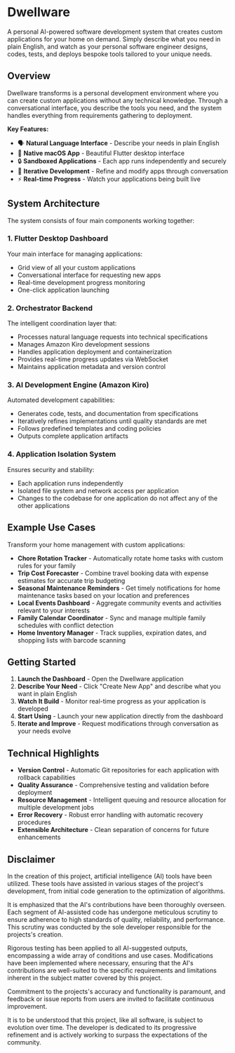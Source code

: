 # Dwellware

A personal AI-powered software development system that creates custom applications for your home on demand. Simply describe what you need in plain English, and watch as your personal software engineer designs, codes, tests, and deploys bespoke tools tailored to your unique needs.

## Overview

Dwellware transforms is a personal development environment where you can create custom applications without any technical knowledge. Through a conversational interface, you describe the tools you need, and the system handles everything from requirements gathering to deployment.

**Key Features:**
- 🗣️ **Natural Language Interface** - Describe your needs in plain English
- 📱 **Native macOS App** - Beautiful Flutter desktop interface
- 🔒 **Sandboxed Applications** - Each app runs independently and securely
- 🔄 **Iterative Development** - Refine and modify apps through conversation
- ⚡ **Real-time Progress** - Watch your applications being built live

## System Architecture

The system consists of four main components working together:

### 1. Flutter Desktop Dashboard
Your main interface for managing applications:

- Grid view of all your custom applications
- Conversational interface for requesting new apps
- Real-time development progress monitoring
- One-click application launching

### 2. Orchestrator Backend
The intelligent coordination layer that:

- Processes natural language requests into technical specifications
- Manages Amazon Kiro development sessions
- Handles application deployment and containerization
- Provides real-time progress updates via WebSocket
- Maintains application metadata and version control

### 3. AI Development Engine (Amazon Kiro)
Automated development capabilities:

- Generates code, tests, and documentation from specifications
- Iteratively refines implementations until quality standards are met
- Follows predefined templates and coding policies
- Outputs complete application artifacts

### 4. Application Isolation System
Ensures security and stability:

- Each application runs independently
- Isolated file system and network access per application
- Changes to the codebase for one application do not affect any of the other applications

## Example Use Cases

Transform your home management with custom applications:

- **Chore Rotation Tracker** - Automatically rotate home tasks with custom rules for your family
- **Trip Cost Forecaster** - Combine travel booking data with expense estimates for accurate trip budgeting  
- **Seasonal Maintenance Reminders** - Get timely notifications for home maintenance tasks based on your location and preferences
- **Local Events Dashboard** - Aggregate community events and activities relevant to your interests
- **Family Calendar Coordinator** - Sync and manage multiple family schedules with conflict detection
- **Home Inventory Manager** - Track supplies, expiration dates, and shopping lists with barcode scanning

## Getting Started

1. **Launch the Dashboard** - Open the Dwellware application
2. **Describe Your Need** - Click "Create New App" and describe what you want in plain English
3. **Watch It Build** - Monitor real-time progress as your application is developed
4. **Start Using** - Launch your new application directly from the dashboard
5. **Iterate and Improve** - Request modifications through conversation as your needs evolve

## Technical Highlights

- **Version Control** - Automatic Git repositories for each application with rollback capabilities
- **Quality Assurance** - Comprehensive testing and validation before deployment
- **Resource Management** - Intelligent queuing and resource allocation for multiple development jobs
- **Error Recovery** - Robust error handling with automatic recovery procedures
- **Extensible Architecture** - Clean separation of concerns for future enhancements

## Disclaimer

In the creation of this project, artificial intelligence (AI) tools have been utilized. These tools have assisted in various stages of the project's development, from initial code generation to the optimization of algorithms.

It is emphasized that the AI's contributions have been thoroughly overseen. Each segment of AI-assisted code has undergone meticulous scrutiny to ensure adherence to high standards of quality, reliability, and performance. This scrutiny was conducted by the sole developer responsible for the projects's creation.

Rigorous testing has been applied to all AI-suggested outputs, encompassing a wide array of conditions and use cases. Modifications have been implemented where necessary, ensuring that the AI's contributions are well-suited to the specific requirements and limitations inherent in the subject matter covered by this project.

Commitment to the projects's accuracy and functionality is paramount, and feedback or issue reports from users are invited to facilitate continuous improvement.

It is to be understood that this project, like all software, is subject to evolution over time. The developer is dedicated to its progressive refinement and is actively working to surpass the expectations of the community.